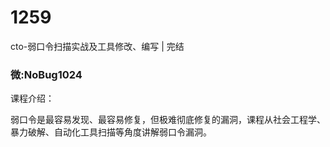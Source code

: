 # 1259
cto-弱口令扫描实战及工具修改、编写 | 完结
### 微:NoBug1024 


课程介绍：

弱口令是最容易发现、最容易修复，但极难彻底修复的漏洞，课程从社会工程学、暴力破解、自动化工具扫描等角度讲解弱口令漏洞。

